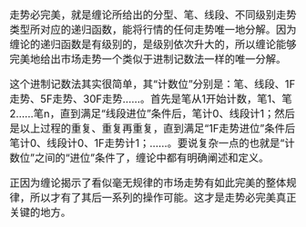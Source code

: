 <font size=4>

走势必完美，就是缠论所给出的分型、笔、线段、不同级别走势类型所对应的递归函数，能将行情的任何走势唯一地分解。因为缠论的递归函数是有级别的，是级别依次升大的，所以缠论能够完美地给出市场走势一个类似于进制记数法一样的唯一分解。

   这个进制记数法其实很简单，其“计数位”分别是：笔、线段、1F走势、5F走势、30F走势……。首先是笔从1开始计数，笔1、笔2……笔n，直到满足“线段进位”条件后，笔计0、线段计1；然后是以上过程的重复、重复再重复，直到满足“1F走势进位”条件后笔计0、线段计0、1F走势计1；……。要说复杂一点的也就是“计数位”之间的“进位”条件了，缠论中都有明确阐述和定义。 

   正因为缠论揭示了看似毫无规律的市场走势有如此完美的整体规律，所以才有了其后一系列的操作可能。这才是走势必完美真正关键的地方。